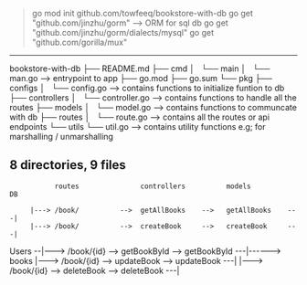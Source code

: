 > go mod init github.com/towfeeq/bookstore-with-db
> go get "github.com/jinzhu/gorm"       --> ORM for sql db
> go get "github.com/jinzhu/gorm/dialects/mysql"
> go get "github.com/gorilla/mux"


------------------------------------------------------------------------------------
bookstore-with-db
├── README.md
├── cmd
│   └── main
│       └── man.go                  --> entrypoint to app
├── go.mod
├── go.sum
└── pkg
    ├── configs
    │   └── config.go               --> contains functions to initialize funtion to db
    ├── controllers
    │   └── controller.go           --> contains functions to handle all the routes
    ├── models
    │   └── model.go                --> contains functions to communcate with db
    ├── routes
    │   └── route.go                --> contains all the routes or api endpoints
    └── utils
        └── util.go                 --> contains utility functions e.g; for marshalling / unmarshalling

8 directories, 9 files
------------------------------------------------------------------------------------

               routes               controllers          models                     DB

         |---> /book/          -->  getAllBooks    -->   getAllBooks    ---|
         |---> /book/          -->  createBook     -->   createBook     ---|
Users  --|---> /book/{id}      -->  getBookById    -->   getBookById    ---|------> books
         |---> /book/{id}      -->  updateBook     -->   updateBook     ---|
         |---> /book/{id}      -->  deleteBook     -->   deleteBook     ---|
 